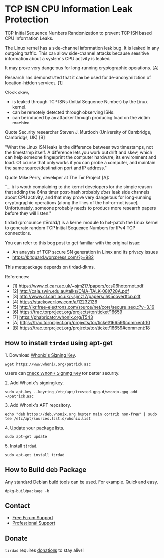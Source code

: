 # TCP ISN CPU Information Leak Protection #

TCP Initial Sequence Numbers Randomization to prevent TCP ISN based CPU
Information Leaks.

The Linux kernel has a side-channel information leak bug.
It is leaked in any outgoing traffic.
This can allow side-channel attacks because sensitive information about
a system's CPU activity is leaked.

It may prove very dangerous for long-running cryptographic operations. [A]

Research has demonstrated that it can be used for de-anonymization of
location-hidden services. [1]

Clock skew,

- is leaked through TCP ISNs (Initial Sequence Number) by the Linux kernel.
- can be remotely detected through observing ISNs.
- can be induced by an attacker through producing load on the victim machine.

Quote Security researcher Steven J. Murdoch
(University of Cambridge, Cambridge, UK) [B]

"What the Linux ISN leaks is the difference between two timestamps, not the
timestamp itself. A difference lets you work out drift and skew, which can
help someone fingerprint the computer hardware, its environment and load. Of
course that only works if you can probe a computer, and maintain the same
source/destination port and IP address."

Quote Mike Perry, developer at The Tor Project [A]:

"... it is worth complaining to the kernel developers for the simple
reason that adding the 64ns timer post-hash probably *does* leak side channels
about CPU activity, and that may prove very dangerous for long-running
cryptographic operations (along the lines of the hot-or-not issue).
Unfortunately, someone probably needs to produce more research papers before
they will listen."

tirdad (pronounce /tērdäd/) is a kernel module to hot-patch the Linux kernel
to generate random TCP Initial Sequence Numbers for IPv4 TCP connections.

You can refer to this bog post to get familiar with the original issue:

- An analysis of TCP secure SN generation in Linux and its privacy issues
- https://bitguard.wordpress.com/?p=982

This metapackage depends on tirdad-dkms.

References:

- [1]​ https://www.cl.cam.ac.uk/~sjm217/papers/ccs06hotornot.pdf
- [2]​ http://caia.swin.edu.au/talks/CAIA-TALK-080728A.pdf
- [3]​ http://www.cl.cam.ac.uk/~sjm217/papers/ih05coverttcp.pdf
- [4]​ https://stackoverflow.com/a/12232126
- [5] ​http://lxr.free-electrons.com/source/net/core/secure_seq.c?v=3.16
- [6] https://trac.torproject.org/projects/tor/ticket/16659
- [7] https://phabricator.whonix.org/T543
- [A] https://trac.torproject.org/projects/tor/ticket/16659#comment:10
- [B] https://trac.torproject.org/projects/tor/ticket/16659#comment:18
## How to install `tirdad` using apt-get ##

1\. Download [Whonix's Signing Key]().

```
wget https://www.whonix.org/patrick.asc
```

Users can [check Whonix Signing Key](https://www.whonix.org/wiki/Whonix_Signing_Key) for better security.

2\. Add Whonix's signing key.

```
sudo apt-key --keyring /etc/apt/trusted.gpg.d/whonix.gpg add ~/patrick.asc
```

3\. Add Whonix's APT repository.

```
echo "deb https://deb.whonix.org buster main contrib non-free" | sudo tee /etc/apt/sources.list.d/whonix.list
```

4\. Update your package lists.

```
sudo apt-get update
```

5\. Install `tirdad`.

```
sudo apt-get install tirdad
```

## How to Build deb Package ##

Any standard Debian build tools can be used. For example. Quick and easy.

```
dpkg-buildpackage -b
```

## Contact ##

* [Free Forum Support](https://forums.whonix.org)
* [Professional Support](https://www.whonix.org/wiki/Professional_Support)

## Donate ##

`tirdad` requires [donations](https://www.whonix.org/wiki/Donate) to stay alive!

